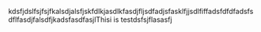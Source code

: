kdsfjdslfsjfsjfkalsdjalsfjskfdlkjasdlkfasdjfljsdfadjsfasklfjjsdlfiffadsfdfdfadsfsdflfasdjfalsdfjkadsfasdfasjlThisi is testdsfsjflasasfj
